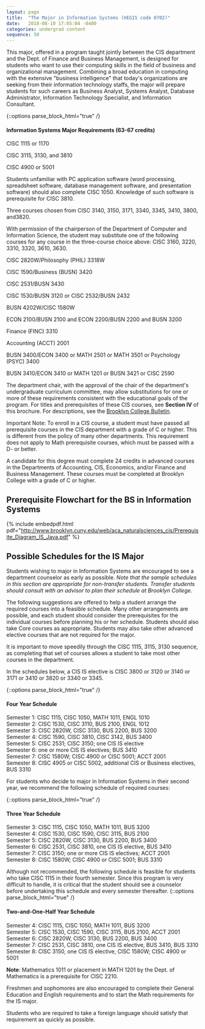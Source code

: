 ```yaml
---
layout: page
title:  "The Major in Information Systems (HEGIS code 0702)"
date:   2018-08-10 17:05:04 -0400
categories: undergrad content
sequence: 50
---
```


This major, offered in a program taught jointly between the CIS department and the Dept. of Finance and Business Management, is designed for students who want to use their computing skills in the field of business and organizational management. Combining a broad education in computing with the extensive "business intelligence" that today's organizations are seeking from their information technology staffs, the major will prepare students for such careers as Business Analyst, Systems Analyst, Database Administrator, Information Technology Specialist, and Information Consultant.

{::options parse_block_html="true" /}
<div class="callout">
<h4>Information Systems Major Requirements (63-67 credits)</h4>

CISC 1115 or 1170

CISC 3115, 3130, and 3810

CISC 4900 or 5001

Students unfamiliar with PC application software (word processing, spreadsheet software, database management software, and presentation software) should also complete CISC 1050. Knowledge of such software is prerequisite for CISC 3810.

Three courses chosen from
	CISC 3140, 3150, 3171, 3340, 3345, 3410, 3800, and3820.

With permission of the chairperson of the Department of Computer and Information Science, the student may substitute one of the following courses for any course in the three-course choice above: CISC 3160, 3220, 3310, 3320, 3610, 3630.

CISC 2820W/Philosophy (PHIL) 3318W

CISC 1590/Business (BUSN) 3420

CISC 2531/BUSN 3430

CISC 1530/BUSN 3120 or CISC 2532/BUSN 2432

BUSN 4202W/CISC 1580W

ECON 2100/BUSN 2100 and ECON 2200/BUSN 2200 and BUSN 3200

Finance (FINC) 3310

Accounting (ACCT) 2001

BUSN 3400/ECON 3400 or MATH 2501 or MATH 3501 or Psychology (PSYC) 3400

BUSN 3410/ECON 3410 or MATH 1201 or BUSN 3421 or CISC 2590
</div>


The department chair, with the approval of the chair of the department's undergraduate curriculum committee, may allow substitutions for one or more of these requirements consistent with the educational goals of the program. For titles and prerequisites of these CIS courses, see **Section IV** of this brochure. For descriptions, see the [Brooklyn College Bulletin](http://www.brooklyn.cuny.edu/web/about/administration/enrollment/registrar/bulletins.php).

<div class="callout">
Important Note: To enroll in a CIS course, a student must have passed all prerequisite courses in the CIS department with a grade of C or higher. This is different from the policy of many other departments. This requirement does not apply to Math prerequisite courses, which must be passed with a D- or better.
</div>

A candidate for this degree must complete 24 credits in advanced courses in the Departments of Accounting, CIS, Economics, and/or Finance and Business Management. These courses must be completed at Brooklyn College with a grade of C or higher.

## Prerequisite Flowchart for the BS in Information Systems

{% include embedpdf.html pdf="http://www.brooklyn.cuny.edu/web/aca_naturalsciences_cis/Prerequisite_Diagram_IS_Java.pdf" %} <!-- _j -->

## Possible Schedules for the IS Major

Students wishing to major in Information Systems are encouraged to see a department counselor as early as possible. *Note that the sample schedules in this section are appropriate for non-transfer students. Transfer students should consult with an advisor to plan their schedule at Brooklyn College.*

The following suggestions are offered to help a student arrange the required courses into a feasible schedule. Many other arrangements are possible, and each student should consider the prerequisites for the individual courses before planning his or her schedule. Students should also take Core courses as appropriate. Students may also take other advanced elective courses that are not required for the major.

It is important to move speedily through the CISC 1115, 3115, 3130 sequence, as completing that set of courses allows a student to take most other courses in the department.

In the schedules below, a CIS IS elective is CISC 3800 or 3120 or 3140 or 3171 or 3410 or 3820 or 3340 or 3345.


{::options parse_block_html="true" /}
<div class="callout">
<h4> Four Year Schedule</h4>

Semester 1:    CISC 1115, CISC 1050, MATH 1011, ENGL 1010  
Semester 2:    CISC 1530, CISC 3110, BUS 2100, ENGL 1012  
Semester 3:    CISC 2820W, CISC 3130, BUS 2200, BUS 3200  
Semester 4:    CISC 1590, CISC 3810, CISC 3142, BUS 3400  
Semester 5:    CISC 2531; CISC 3150; one CIS IS elective  
Semester 6:    one or more CIS IS electives; BUS 3410  
Semester 7:     CISC 1580W; CISC 4900 or CISC 5001; ACCT 2001  
Semester 8:    CISC 4905 or CISC 5002, additional CIS or Business electives, BUS 3310  
</div>

For students who decide to major in Information Systems in their second year, we recommend the following schedule of required courses:

{::options parse_block_html="true" /}
<div class="callout">
<h4>Three Year Schedule</h4>

Semester 3:    CISC 1115, CISC 1050, MATH 1011, BUS 3200  
Semester 4:    CISC 1530, CISC 1590, CISC 3115, BUS 2100  
Semester 5:    CISC 2820W, CISC 3130, BUS 2200, BUS 3400  
Semester 6:    CISC 2531, CISC 3810, one CIS IS elective, BUS 3410  
Semester 7: CISC 3150; one or more CIS IS electives; ACCT 2001  
Semester 8:    CISC 1580W; CISC 4900 or CISC 5001; BUS 3310
</div>

Although not recommended, the following schedule is feasible for students who take CISC 1115 in their fourth semester. Since this program is very difficult to handle, it is critical that the student should see a counselor before undertaking this schedule and every semester thereafter.
{::options parse_block_html="true" /}
<div class="callout">
<h4>Two-and-One-Half Year Schedule</h4>

Semester 4:    CISC 1115, CISC 1050, MATH 1011, BUS 3200  
Semester 5:    CISC 1530, CISC 1590, CISC 3115, BUS 2100, ACCT 2001  
Semester 6:    CISC 2820W, CISC 3130, BUS 2200, BUS 3400  
Semester 7: CISC 2531, CISC 3810, one CIS IS elective, BUS 3410, BUS 3310  
Semester 8:    CISC 3150, one CIS IS elective, CISC 1580W; CISC 4900 or 5001
</div>

**Note**: Mathematics 1011 or placement in MATH 1201 by the Dept. of Mathematics is a prerequisite for CISC 2210.

Freshmen and sophomores are also encouraged to complete their General Education and English requirements and to start the Math requirements for the IS major.

Students who are required to take a foreign language should satisfy that requirement as quickly as possible.
